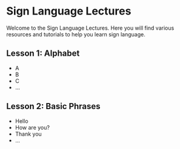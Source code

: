 # Sign Language Lectures

Welcome to the Sign Language Lectures. Here you will find various resources and tutorials to help you learn sign language.

## Lesson 1: Alphabet
- A
- B
- C
- ...

## Lesson 2: Basic Phrases
- Hello
- How are you?
- Thank you
- ...